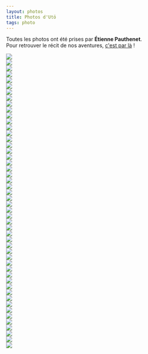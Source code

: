 ```yaml
---
layout: photos
title: Photos d'Utö
tags: photo
---
```


Toutes les photos ont été prises par **Étienne Pauthenet**.  
Pour retrouver le récit de nos aventures, [c'est par là](/blog/2016-05-08-WE-uto/) !



<section class="row">
<div class="col-xs-6 col-sm-4 col-md-4" id="pic5F0A7051-1jpg" onclick="showBig('#'+id)">
  <a class="thumbnail">
    <img src="/photos/2016-05-08-WE-uto/5F0A7051-1.jpg" class="img-rounded">
  </a>
</div>
<div class="col-xs-6 col-sm-4 col-md-4" id="pic5F0A7053-1jpg" onclick="showBig('#'+id)">
  <a class="thumbnail">
    <img src="/photos/2016-05-08-WE-uto/5F0A7053-1.jpg" class="img-rounded">
  </a>
</div>
<div class="col-xs-6 col-sm-4 col-md-4" id="pic5F0A7061-1jpg" onclick="showBig('#'+id)">
  <a class="thumbnail">
    <img src="/photos/2016-05-08-WE-uto/5F0A7061-1.jpg" class="img-rounded">
  </a>
</div>
<div class="col-xs-6 col-sm-4 col-md-4" id="pic5F0A7068-1jpg" onclick="showBig('#'+id)">
  <a class="thumbnail">
    <img src="/photos/2016-05-08-WE-uto/5F0A7068-1.jpg" class="img-rounded">
  </a>
</div>
<div class="col-xs-6 col-sm-4 col-md-4" id="pic5F0A7072-1jpg" onclick="showBig('#'+id)">
  <a class="thumbnail">
    <img src="/photos/2016-05-08-WE-uto/5F0A7072-1.jpg" class="img-rounded">
  </a>
</div>
<div class="col-xs-6 col-sm-4 col-md-4" id="pic5F0A7075-1jpg" onclick="showBig('#'+id)">
  <a class="thumbnail">
    <img src="/photos/2016-05-08-WE-uto/5F0A7075-1.jpg" class="img-rounded">
  </a>
</div>
<div class="col-xs-6 col-sm-4 col-md-4" id="pic5F0A7076-1jpg" onclick="showBig('#'+id)">
  <a class="thumbnail">
    <img src="/photos/2016-05-08-WE-uto/5F0A7076-1.jpg" class="img-rounded">
  </a>
</div>
<div class="col-xs-6 col-sm-4 col-md-4" id="pic5F0A7104-1jpg" onclick="showBig('#'+id)">
  <a class="thumbnail">
    <img src="/photos/2016-05-08-WE-uto/5F0A7104-1.jpg" class="img-rounded">
  </a>
</div>
<div class="col-xs-6 col-sm-4 col-md-4" id="pic5F0A7108-1jpg" onclick="showBig('#'+id)">
  <a class="thumbnail">
    <img src="/photos/2016-05-08-WE-uto/5F0A7108-1.jpg" class="img-rounded">
  </a>
</div>
<div class="col-xs-6 col-sm-4 col-md-4" id="pic5F0A7112-1jpg" onclick="showBig('#'+id)">
  <a class="thumbnail">
    <img src="/photos/2016-05-08-WE-uto/5F0A7112-1.jpg" class="img-rounded">
  </a>
</div>
<div class="col-xs-6 col-sm-4 col-md-4" id="pic5F0A7123-1jpg" onclick="showBig('#'+id)">
  <a class="thumbnail">
    <img src="/photos/2016-05-08-WE-uto/5F0A7123-1.jpg" class="img-rounded">
  </a>
</div>
<div class="col-xs-6 col-sm-4 col-md-4" id="pic5F0A7127-1jpg" onclick="showBig('#'+id)">
  <a class="thumbnail">
    <img src="/photos/2016-05-08-WE-uto/5F0A7127-1.jpg" class="img-rounded">
  </a>
</div>
<div class="col-xs-6 col-sm-4 col-md-4" id="pic5F0A7145-1jpg" onclick="showBig('#'+id)">
  <a class="thumbnail">
    <img src="/photos/2016-05-08-WE-uto/5F0A7145-1.jpg" class="img-rounded">
  </a>
</div>
<div class="col-xs-6 col-sm-4 col-md-4" id="pic5F0A7160-1jpg" onclick="showBig('#'+id)">
  <a class="thumbnail">
    <img src="/photos/2016-05-08-WE-uto/5F0A7160-1.jpg" class="img-rounded">
  </a>
</div>
<div class="col-xs-6 col-sm-4 col-md-4" id="pic5F0A7164-1jpg" onclick="showBig('#'+id)">
  <a class="thumbnail">
    <img src="/photos/2016-05-08-WE-uto/5F0A7164-1.jpg" class="img-rounded">
  </a>
</div>
<div class="col-xs-6 col-sm-4 col-md-4" id="pic5F0A7180-1jpg" onclick="showBig('#'+id)">
  <a class="thumbnail">
    <img src="/photos/2016-05-08-WE-uto/5F0A7180-1.jpg" class="img-rounded">
  </a>
</div>
<div class="col-xs-6 col-sm-4 col-md-4" id="pic5F0A7185-1jpg" onclick="showBig('#'+id)">
  <a class="thumbnail">
    <img src="/photos/2016-05-08-WE-uto/5F0A7185-1.jpg" class="img-rounded">
  </a>
</div>
<div class="col-xs-6 col-sm-4 col-md-4" id="pic5F0A7189-1jpg" onclick="showBig('#'+id)">
  <a class="thumbnail">
    <img src="/photos/2016-05-08-WE-uto/5F0A7189-1.jpg" class="img-rounded">
  </a>
</div>
<div class="col-xs-6 col-sm-4 col-md-4" id="pic5F0A7197-1jpg" onclick="showBig('#'+id)">
  <a class="thumbnail">
    <img src="/photos/2016-05-08-WE-uto/5F0A7197-1.jpg" class="img-rounded">
  </a>
</div>
<div class="col-xs-6 col-sm-4 col-md-4" id="pic5F0A7213-1jpg" onclick="showBig('#'+id)">
  <a class="thumbnail">
    <img src="/photos/2016-05-08-WE-uto/5F0A7213-1.jpg" class="img-rounded">
  </a>
</div>
<div class="col-xs-6 col-sm-4 col-md-4" id="pic5F0A7220-1jpg" onclick="showBig('#'+id)">
  <a class="thumbnail">
    <img src="/photos/2016-05-08-WE-uto/5F0A7220-1.jpg" class="img-rounded">
  </a>
</div>
<div class="col-xs-6 col-sm-4 col-md-4" id="pic5F0A7223-1jpg" onclick="showBig('#'+id)">
  <a class="thumbnail">
    <img src="/photos/2016-05-08-WE-uto/5F0A7223-1.jpg" class="img-rounded">
  </a>
</div>
<div class="col-xs-6 col-sm-4 col-md-4" id="pic5F0A7234-1jpg" onclick="showBig('#'+id)">
  <a class="thumbnail">
    <img src="/photos/2016-05-08-WE-uto/5F0A7234-1.jpg" class="img-rounded">
  </a>
</div>
<div class="col-xs-6 col-sm-4 col-md-4" id="pic5F0A7235-1jpg" onclick="showBig('#'+id)">
  <a class="thumbnail">
    <img src="/photos/2016-05-08-WE-uto/5F0A7235-1.jpg" class="img-rounded">
  </a>
</div>
<div class="col-xs-6 col-sm-4 col-md-4" id="pic5F0A7237-1jpg" onclick="showBig('#'+id)">
  <a class="thumbnail">
    <img src="/photos/2016-05-08-WE-uto/5F0A7237-1.jpg" class="img-rounded">
  </a>
</div>
<div class="col-xs-6 col-sm-4 col-md-4" id="pic5F0A7266-1jpg" onclick="showBig('#'+id)">
  <a class="thumbnail">
    <img src="/photos/2016-05-08-WE-uto/5F0A7266-1.jpg" class="img-rounded">
  </a>
</div>
<div class="col-xs-6 col-sm-4 col-md-4" id="pic5F0A7268-1jpg" onclick="showBig('#'+id)">
  <a class="thumbnail">
    <img src="/photos/2016-05-08-WE-uto/5F0A7268-1.jpg" class="img-rounded">
  </a>
</div>
<div class="col-xs-6 col-sm-4 col-md-4" id="pic5F0A7269-1jpg" onclick="showBig('#'+id)">
  <a class="thumbnail">
    <img src="/photos/2016-05-08-WE-uto/5F0A7269-1.jpg" class="img-rounded">
  </a>
</div>
<div class="col-xs-6 col-sm-4 col-md-4" id="pic5F0A7271-1jpg" onclick="showBig('#'+id)">
  <a class="thumbnail">
    <img src="/photos/2016-05-08-WE-uto/5F0A7271-1.jpg" class="img-rounded">
  </a>
</div>
<div class="col-xs-6 col-sm-4 col-md-4" id="pic5F0A7275-1jpg" onclick="showBig('#'+id)">
  <a class="thumbnail">
    <img src="/photos/2016-05-08-WE-uto/5F0A7275-1.jpg" class="img-rounded">
  </a>
</div>
<div class="col-xs-6 col-sm-4 col-md-4" id="pic5F0A7282-1jpg" onclick="showBig('#'+id)">
  <a class="thumbnail">
    <img src="/photos/2016-05-08-WE-uto/5F0A7282-1.jpg" class="img-rounded">
  </a>
</div>
<div class="col-xs-6 col-sm-4 col-md-4" id="pic5F0A7283-1jpg" onclick="showBig('#'+id)">
  <a class="thumbnail">
    <img src="/photos/2016-05-08-WE-uto/5F0A7283-1.jpg" class="img-rounded">
  </a>
</div>
<div class="col-xs-6 col-sm-4 col-md-4" id="pic5F0A7294-1jpg" onclick="showBig('#'+id)">
  <a class="thumbnail">
    <img src="/photos/2016-05-08-WE-uto/5F0A7294-1.jpg" class="img-rounded">
  </a>
</div>
<div class="col-xs-6 col-sm-4 col-md-4" id="pic5F0A7319-1jpg" onclick="showBig('#'+id)">
  <a class="thumbnail">
    <img src="/photos/2016-05-08-WE-uto/5F0A7319-1.jpg" class="img-rounded">
  </a>
</div>
<div class="col-xs-6 col-sm-4 col-md-4" id="pic5F0A7321-1jpg" onclick="showBig('#'+id)">
  <a class="thumbnail">
    <img src="/photos/2016-05-08-WE-uto/5F0A7321-1.jpg" class="img-rounded">
  </a>
</div>
<div class="col-xs-6 col-sm-4 col-md-4" id="pic5F0A7322-1jpg" onclick="showBig('#'+id)">
  <a class="thumbnail">
    <img src="/photos/2016-05-08-WE-uto/5F0A7322-1.jpg" class="img-rounded">
  </a>
</div>
<div class="col-xs-6 col-sm-4 col-md-4" id="pic5F0A7326-1jpg" onclick="showBig('#'+id)">
  <a class="thumbnail">
    <img src="/photos/2016-05-08-WE-uto/5F0A7326-1.jpg" class="img-rounded">
  </a>
</div>
<div class="col-xs-6 col-sm-4 col-md-4" id="pic5F0A7327-1jpg" onclick="showBig('#'+id)">
  <a class="thumbnail">
    <img src="/photos/2016-05-08-WE-uto/5F0A7327-1.jpg" class="img-rounded">
  </a>
</div>
<div class="col-xs-6 col-sm-4 col-md-4" id="pic5F0A7329-1jpg" onclick="showBig('#'+id)">
  <a class="thumbnail">
    <img src="/photos/2016-05-08-WE-uto/5F0A7329-1.jpg" class="img-rounded">
  </a>
</div>
<div class="col-xs-6 col-sm-4 col-md-4" id="pic5F0A7347-1jpg" onclick="showBig('#'+id)">
  <a class="thumbnail">
    <img src="/photos/2016-05-08-WE-uto/5F0A7347-1.jpg" class="img-rounded">
  </a>
</div>
<div class="col-xs-6 col-sm-4 col-md-4" id="pic5F0A7349-1jpg" onclick="showBig('#'+id)">
  <a class="thumbnail">
    <img src="/photos/2016-05-08-WE-uto/5F0A7349-1.jpg" class="img-rounded">
  </a>
</div>
<div class="col-xs-6 col-sm-4 col-md-4" id="pic5F0A7350-1jpg" onclick="showBig('#'+id)">
  <a class="thumbnail">
    <img src="/photos/2016-05-08-WE-uto/5F0A7350-1.jpg" class="img-rounded">
  </a>
</div>
<div class="col-xs-6 col-sm-4 col-md-4" id="pic5F0A7352-1jpg" onclick="showBig('#'+id)">
  <a class="thumbnail">
    <img src="/photos/2016-05-08-WE-uto/5F0A7352-1.jpg" class="img-rounded">
  </a>
</div>
<div class="col-xs-6 col-sm-4 col-md-4" id="pic5F0A7354-1jpg" onclick="showBig('#'+id)">
  <a class="thumbnail">
    <img src="/photos/2016-05-08-WE-uto/5F0A7354-1.jpg" class="img-rounded">
  </a>
</div>
<div class="col-xs-6 col-sm-4 col-md-4" id="pic5F0A7365-1jpg" onclick="showBig('#'+id)">
  <a class="thumbnail">
    <img src="/photos/2016-05-08-WE-uto/5F0A7365-1.jpg" class="img-rounded">
  </a>
</div>
<div class="col-xs-6 col-sm-4 col-md-4" id="pic5F0A7394-1jpg" onclick="showBig('#'+id)">
  <a class="thumbnail">
    <img src="/photos/2016-05-08-WE-uto/5F0A7394-1.jpg" class="img-rounded">
  </a>
</div>
<div class="col-xs-6 col-sm-4 col-md-4" id="pic5F0A7399-1jpg" onclick="showBig('#'+id)">
  <a class="thumbnail">
    <img src="/photos/2016-05-08-WE-uto/5F0A7399-1.jpg" class="img-rounded">
  </a>
</div>
<div class="col-xs-6 col-sm-4 col-md-4" id="pic5F0A7433-1jpg" onclick="showBig('#'+id)">
  <a class="thumbnail">
    <img src="/photos/2016-05-08-WE-uto/5F0A7433-1.jpg" class="img-rounded">
  </a>
</div>
<div class="col-xs-6 col-sm-4 col-md-4" id="pic5F0A7435-1jpg" onclick="showBig('#'+id)">
  <a class="thumbnail">
    <img src="/photos/2016-05-08-WE-uto/5F0A7435-1.jpg" class="img-rounded">
  </a>
</div>
<div class="col-xs-6 col-sm-4 col-md-4" id="pic5F0A7439-1jpg" onclick="showBig('#'+id)">
  <a class="thumbnail">
    <img src="/photos/2016-05-08-WE-uto/5F0A7439-1.jpg" class="img-rounded">
  </a>
</div>
</section>
